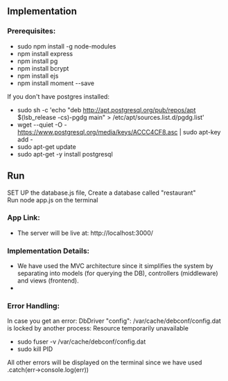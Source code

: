 ## Implementation

### Prerequisites:  
- sudo npm install -g node-modules  
- npm install express  
- npm install pg  
- npm install bcrypt  
- npm install ejs  
- npm install moment --save
  
If you don't have postgres installed:  
- sudo sh -c 'echo "deb http://apt.postgresql.org/pub/repos/apt $(lsb_release -cs)-pgdg main" > /etc/apt/sources.list.d/pgdg.list'  
- wget --quiet -O - https://www.postgresql.org/media/keys/ACCC4CF8.asc | sudo apt-key add -  
- sudo apt-get update  
- sudo apt-get -y install postgresql   
 
## Run  
SET UP the database.js file, Create a database called "restaurant"  
Run node app.js on the terminal  

### App Link:  
- The server will be live at: http://localhost:3000/  

### Implementation Details:  
- We have used the MVC architecture since it simplifies the system by separating into models (for querying the DB), controllers (middleware) and views (frontend).
- 

### Error Handling:
In case you get an error:  DbDriver "config": /var/cache/debconf/config.dat is locked by another process: Resource temporarily unavailable  
- sudo fuser -v /var/cache/debconf/config.dat  
- sudo kill PID 

All other errors will be displayed on the terminal since we have used .catch(err->console.log(err))
